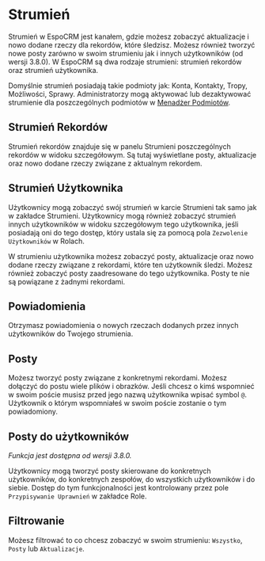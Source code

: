 # Strumień

Strumień w EspoCRM jest kanałem, gdzie możesz zobaczyć aktualizacje i nowo dodane rzeczy dla rekordów, które śledzisz. Możesz również tworzyć nowe posty zarówno w swoim strumieniu jak i innych użytkowników (od wersji 3.8.0). W EspoCRM są dwa rodzaje strumieni: strumień rekordów oraz strumień użytkownika.

Domyślnie strumień posiadają takie podmioty jak: Konta, Kontakty, Tropy, Możliwości, Sprawy. Administratorzy mogą aktywować lub dezaktywować strumienie dla poszczególnych podmiotów w [Menadżer Podmiotów](../administration/entity-manager.md).

## Strumień Rekordów

Strumień rekordów znajduje się w panelu Strumieni poszczególnych rekordów w widoku szczegółowym. Są tutaj wyświetlane posty, aktualizacje oraz nowo dodane rzeczy związane z aktualnym rekordem.

## Strumień Użytkownika

Użytkownicy mogą zobaczyć swój strumień w karcie Strumieni tak samo jak w zakładce Strumieni. Użytkownicy mogą również zobaczyć strumień innych użytkowników w widoku szczegółowym tego użytkownika, jeśli posiadają oni do tego dostęp, który ustala się za pomocą pola `Zezwolenie Użytkowników` w Rolach.

W strumieniu użytkownika możesz zobaczyć posty, aktualizacje oraz nowo dodane rzeczy związane z rekordami, które ten użytkownik śledzi. Możesz również zobaczyć posty zaadresowane do tego użytkownika. Posty te nie są powiązane z żadnymi rekordami.

## Powiadomienia

Otrzymasz powiadomienia o nowych rzeczach dodanych przez innych użytkowników do Twojego strumienia.

## Posty

Możesz tworzyć posty związane z konkretnymi rekordami. Możesz dołączyć do postu wiele plików i obrazków. Jeśli chcesz o kimś wspomnieć w swoim poście musisz przed jego nazwą użytkownika wpisać symbol `@`. Użytkownik o którym wspomniałeś w swoim poście zostanie o tym powiadomiony.

## Posty do użytkowników

_Funkcja jest dostępna od wersji 3.8.0._

Użytkownicy mogą tworzyć posty skierowane do konkretnych użytkowników, do konkretnych zespołów, do wszystkich użytkowników i do siebie. Dostęp do tym funkcjonalności jest kontrolowany przez pole `Przypisywanie Uprawnień` w zakładce Role.

## Filtrowanie

Możesz filtrować to co chcesz zobaczyć w swoim strumieniu: `Wszystko`, `Posty` lub `Aktualizacje`.  

